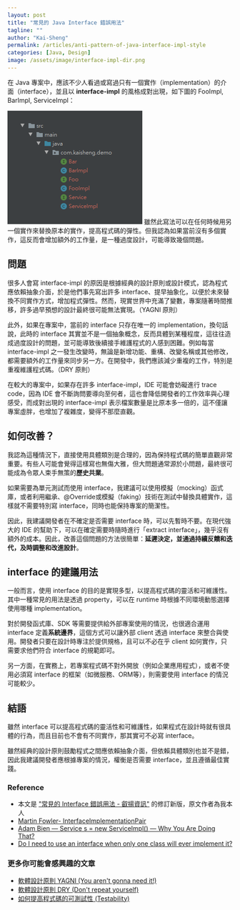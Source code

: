 ```yaml
---
layout: post
title: "常見的 Java Interface 錯誤用法"
tagline: ""
author: "Kai-Sheng"
permalink: /articles/anti-pattern-of-java-interface-impl-style
categories: [Java, Design]
image: /assets/image/interface-impl-dir.png
--- 
```


在 Java 專案中，應該不少人看過或寫過只有一個實作（implementation）的介面（interface），並且以 **interface-impl** 的風格成對出現，如下圖的 FooImpl, BarImpl, ServiceImpl：

![常見的 Interface 錯誤用法](/assets/image/interface-impl-dir.png?margin=vertical-medium)
雖然此寫法可以在任何時候用另一個實作來替換原本的實作，提高程式碼的彈性。但我認為如果當前沒有多個實作，這反而會增加額外的工作量，是一種過度設計，可能導致幾個問題。

## **問題**
很多人會寫 interface-impl 的原因是根據經典的設計原則或設計模式，認為程式應依賴抽象介面，於是他們事先寫出許多 interface、提早抽象化，以便於未來替換不同實作方式，增加程式彈性。然而，現實世界中充滿了變數，專案隨著時間推移，許多過早預想的設計最終很可能無法實現。（YAGNI 原則）

此外，如果在專案中，當前的 interface 只存在唯一的 implementation，換句話說，此時的 interface 其實並不是一個抽象概念，反而具體到某種程度，這往往造成過度設計的問題，並可能導致後續接手維護程式的人感到困難。例如每當 interface-impl 之一發生改變時，無論是新增功能、重構、改變名稱或其他修改，都需要額外的工作量來同步另一方。在開發中，我們應該減少重複的工作，特別是重複維護程式碼。（DRY 原則）

在較大的專案中，如果存在許多 interface-impl，IDE 可能會妨礙進行 trace code，因為 IDE 會不斷詢問要導向至何者，這也會降低開發者的工作效率與心理感受，而成對出現的 interface-impl 表示檔案數量是比原本多一倍的，這不僅讓專案虛胖，也增加了複雜度，變得不那麼直觀。
 
## **如何改善？**
我認為這種情況下，直接使用具體類別是合理的，因為保持程式碼的簡單直觀非常重要。有些人可能會覺得這樣寫也無傷大雅，但大問題通常源於小問題，最終很可能成為令眾人束手無策的**歷史共業**。

如果需要為單元測試而使用 interface，我建議可以使用模擬（mocking）函式庫，或者利用繼承、@Override或模擬（faking）技術在測試中替換具體實作，這樣就不需要特別寫 interface，同時也能保持專案的簡潔性。

因此，我建議開發者在不確定是否需要 interface 時，可以先暫時不要。在現代強大的 IDE 的幫助下，可以在確定需要時隨時進行「extract interface」，幾乎沒有額外的成本。因此，改善這個問題的方法很簡單：**延遲決定，並通過持續反饋和迭代，及時調整和改進設計**。

## **interface 的建議用法**
一般而言，使用 interface 的目的是實現多型，以提高程式碼的靈活和可維護性。其中一種常見的用法是透過 property，可以在 runtime 時根據不同環境動態選擇使用哪種 implementation。

對於開發函式庫、SDK 等需要提供給外部專案使用的情況，也很適合運用 interface 定義**系統邊界**，這個方式可以讓外部 client 透過 interface 來整合與使用。開發者只要在設計時專注於提供規格，且可以不必在乎 client 如何實作，只需要求他們符合 interface 的規範即可。

另一方面，在實務上，若專案程式碼不對外開放（例如企業應用程式），或者不使用必須寫 interface 的框架（如微服務、ORM等），則需要使用 interface 的情況可能較少。

## **結語**
雖然 interface 可以提高程式碼的靈活性和可維護性，如果程式在設計時就有很具體的行為，而且目前也不會有不同實作，那其實可不必寫 interface。

雖然經典的設計原則鼓勵程式之間應依賴抽象介面，但依賴具體類別也並不是錯，因此我建議開發者應根據專案的情況，權衡是否需要 interface，並且遵循最佳實踐。

### **Reference**
- 本文是 ["常見的 Interface 錯誤用法 - 叡揚資訊"](https://www.gss.com.tw/blog/interface) 的修訂新版，原文作者為我本人
- [Martin Fowler- InterfaceImplementationPair](https://martinfowler.com/bliki/InterfaceImplementationPair.html)
- [Adam Bien — Service s = new ServiceImpl() — Why You Are Doing That?](http://adambien.blog/roller/abien/entry/service_s_new_serviceimpl_why)
- [Do I need to use an interface when only one class will ever implement it?](https://softwareengineering.stackexchange.com/questions/159813/do-i-need-to-use-an-interface-when-only-one-class-will-ever-implement-it/159815#159815)

### **更多你可能會感興趣的文章**
- [軟體設計原則 YAGNI (You aren't gonna need it!)](/articles/yagni-principle)
- [軟體設計原則 DRY (Don't repeat yourself)](/articles/dry-principle)
- [如何提高程式碼的可測試性 (Testability)](/articles/testability)
